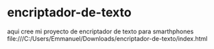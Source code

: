 # encriptador-de-texto
aqui cree mi proyecto de encriptador de texto para smarthphones
file:///C:/Users/Emmanuel/Downloads/encriptador-de-texto/index.html
